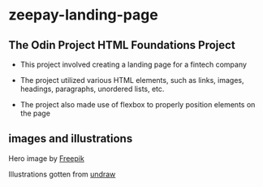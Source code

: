 # zeepay-landing-page

## The Odin Project HTML Foundations Project

- This project involved creating a landing page for a fintech company

- The project utilized various HTML elements, such as links, images, headings, paragraphs, unordered lists, etc.

- The project also made use of flexbox to properly position elements on the page

## images and illustrations

Hero image by [Freepik](https://www.freepik.com/free-photo/revenue-operations-concept_74741041.htm#query=finance&position=1&from_view=search&track=sph&uuid=96c175b5-bcce-41f4-86de-192e0d5eda6f)

Illustrations gotten from [undraw](https://undraw.co/illustrations)
